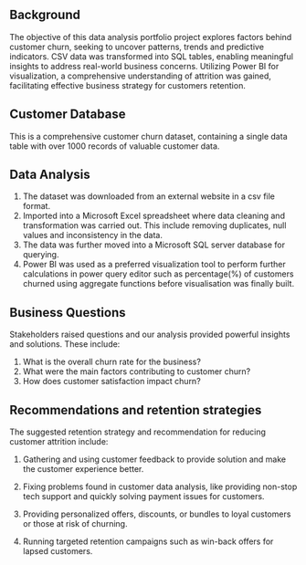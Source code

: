 ## Background

The objective of this data analysis portfolio project explores factors behind customer churn, seeking to uncover patterns, trends and predictive indicators. CSV data was transformed into SQL tables, enabling meaningful insights to address real-world business concerns. Utilizing Power BI for visualization, a comprehensive understanding of attrition was gained, facilitating effective business strategy for customers retention. 

## Customer Database 
This is a comprehensive customer churn dataset, containing a single data table with over 1000 records of valuable customer data. 



## Data Analysis 
1. The dataset was downloaded from an external website in a csv file format. 
2. Imported into a Microsoft Excel spreadsheet where data cleaning and transformation was carried out. This include removing duplicates, null values and inconsistency in the data.
3. The data was further moved into a Microsoft SQL server database for querying.
4. Power BI was used as a preferred visualization tool to perform further calculations in power query editor such as percentage(%) of customers churned using aggregate functions before visualisation was finally built. 


## Business Questions
Stakeholders raised questions and our analysis provided powerful insights and solutions. These include:
1. What is the overall churn rate for the business?
2. What were the main factors contributing to customer churn?
3. How does customer satisfaction impact churn?
 

## Recommendations and retention strategies 

The suggested retention strategy and recommendation for reducing customer attrition include:

1. Gathering and using customer feedback to provide solution and make the customer experience better.

2. Fixing problems found in customer data analysis, like providing non-stop tech support and quickly solving payment issues for customers.

3. Providing personalized offers, discounts, or bundles to loyal customers or those at risk of churning.

4. Running targeted retention campaigns such as win-back offers for lapsed customers.
